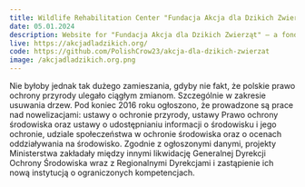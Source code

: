 ```yaml
---
title: Wildlife Rehabilitation Center "Fundacja Akcja dla Dzikich Zwierząt" Website
date: 05.01.2024
description: Website for "Fundacja Akcja dla Dzikich Zwierząt" – a fond and wildlife rehabilitation center located in Cracow, Poland. Built with Astro. Uses Decap CMS for blog management and Web3Forms for contact form management.
live: https://akcjadladzikich.org/
code: https://github.com/PolishCrow23/akcja-dla-dzikich-zwierzat
image: /akcjadladzikich.org.png
---
```

Nie byłoby jednak tak dużego zamieszania, gdyby nie fakt, że polskie prawo ochrony przyrody ulegało ciągłym zmianom. Szczególnie w zakresie usuwania drzew. Pod koniec 2016 roku ogłoszono, że prowadzone są prace nad nowelizacjami: ustawy o ochronie przyrody, ustawy Prawo ochrony środowiska oraz ustawy o udostępnianiu informacji o środowisku i jego ochronie, udziale społeczeństwa w ochronie środowiska oraz o ocenach oddziaływania na środowisko. Zgodnie z ogłoszonymi danymi, projekty Ministerstwa zakładały między innymi likwidację Generalnej Dyrekcji Ochrony Środowiska wraz z Regionalnymi Dyrekcjami i zastąpienie ich nową instytucją o ograniczonych kompetencjach.
